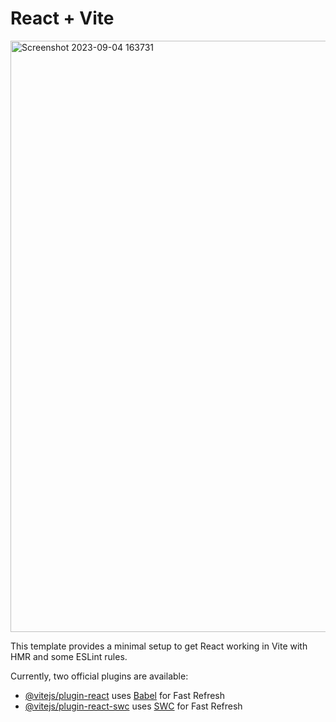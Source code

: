 # React + Vite
<img width="946" alt="Screenshot 2023-09-04 163731" src="https://github.com/Sachinsh72/GitHub-User-Finder-Web-App/assets/91846348/e38690e9-1c9f-46b8-a57c-7a9f6a292dd7"> <br/>

This template provides a minimal setup to get React working in Vite with HMR and some ESLint rules.

Currently, two official plugins are available:


- [@vitejs/plugin-react](https://github.com/vitejs/vite-plugin-react/blob/main/packages/plugin-react/README.md) uses [Babel](https://babeljs.io/) for Fast Refresh
- [@vitejs/plugin-react-swc](https://github.com/vitejs/vite-plugin-react-swc) uses [SWC](https://swc.rs/) for Fast Refresh
